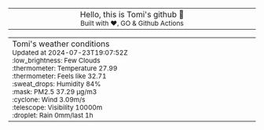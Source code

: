 
<div align="center">
<table>
<tbody>
<td align="center">
<img width="2000" height="0"><br>
Hello, this is Tomi's github 👋<br>
<sup>Built with ❤️, GO & Github Actions</sup><br>
<img width="2000" height="0">
</td>
</tbody>
</table>
</div>
<table>
<tbody>
<td align="left">
<img width="2000" height="0"><br>
Tomi's weather conditions<br>
<sup>Updated at 2024-07-23T19:07:52Z</sup><br>
<sup>:low_brightness: Few Clouds</sup><br>
<sup>:thermometer: Temperature 27.99 </sup><br>
<sup>:thermometer: Feels like 32.71</sup><br>
<sup>:sweat_drops: Humidity 84%</sup><br>
<sup>:mask: PM2.5 37.29 μg/m3</sup><br>
<sup>:cyclone: Wind 3.09m/s </sup><br>
<sup>:telescope: Visibility 10000m </sup><br>
<sup>:droplet: Rain 0mm/last 1h </sup><br>
<img width="2000" height="0">
</td>
<td align="left">
<img width="2000" height="0"><br>
<br>
<img width="2000" height="0">
</td>
</tbody>
</table>
</div>
    